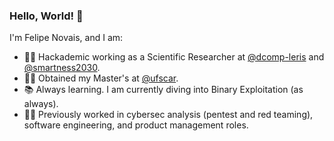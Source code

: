 ### Hello, World! 👋

I'm Felipe Novais, and I am:
- 👨‍🔬 Hackademic working as a Scientific Researcher at [@dcomp-leris](https://github.com/dcomp-leris) and [@smartness2030](https://github.com/smartness2030).
- 👨‍🎓 Obtained my Master's at [@ufscar](https://github.com/ufscar).
- 📚 Always learning. I am currently diving into Binary Exploitation (as always).
- 👨‍💼 Previously worked in cybersec analysis (pentest and red teaming), software engineering, and product management roles.
